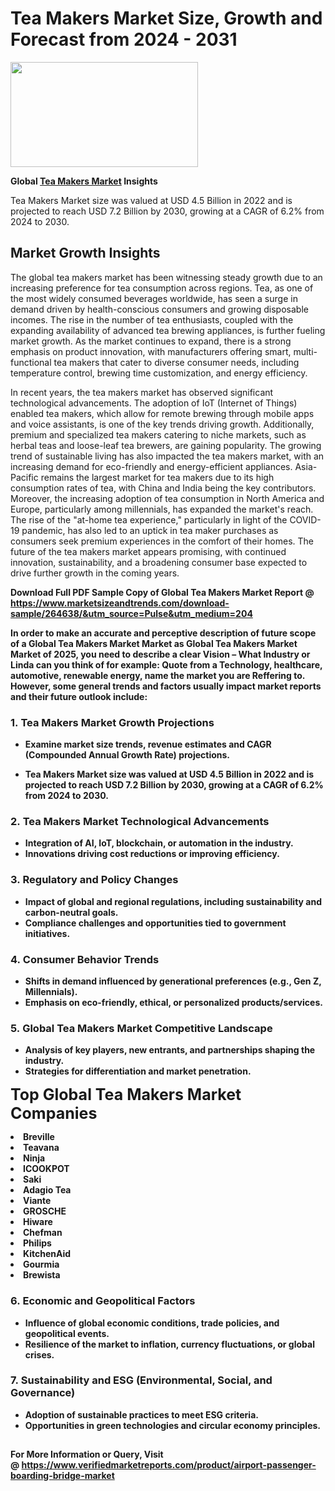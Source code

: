 <H1>Tea Makers Market Size, Growth and Forecast from 2024 - 2031</H1><img class="aligncenter size-medium wp-image-584254" src="https://thirdeyenews.in/wp-content/uploads/2024/09/Global-Market-Research-300x168.jpeg" alt="" width="300" height="168" /><p><strong>Global&nbsp;<a href="https://www.marketsizeandtrends.com/download-sample/264638/&amp;utm_source=Pulse&amp;utm_medium=204">Tea Makers Market</a> Insights</strong></p><p>Tea Makers Market size was valued at USD 4.5 Billion in 2022 and is projected to reach USD 7.2 Billion by 2030, growing at a CAGR of 6.2% from 2024 to 2030.</p><p><h2>Market Growth Insights</h2> <p>The global tea makers market has been witnessing steady growth due to an increasing preference for tea consumption across regions. Tea, as one of the most widely consumed beverages worldwide, has seen a surge in demand driven by health-conscious consumers and growing disposable incomes. The rise in the number of tea enthusiasts, coupled with the expanding availability of advanced tea brewing appliances, is further fueling market growth. As the market continues to expand, there is a strong emphasis on product innovation, with manufacturers offering smart, multi-functional tea makers that cater to diverse consumer needs, including temperature control, brewing time customization, and energy efficiency.</p> <p><strong></strong></p> <p>In recent years, the tea makers market has observed significant technological advancements. The adoption of IoT (Internet of Things) enabled tea makers, which allow for remote brewing through mobile apps and voice assistants, is one of the key trends driving growth. Additionally, premium and specialized tea makers catering to niche markets, such as herbal teas and loose-leaf tea brewers, are gaining popularity. The growing trend of sustainable living has also impacted the tea makers market, with an increasing demand for eco-friendly and energy-efficient appliances. Asia-Pacific remains the largest market for tea makers due to its high consumption rates of tea, with China and India being the key contributors. Moreover, the increasing adoption of tea consumption in North America and Europe, particularly among millennials, has expanded the market's reach. The rise of the "at-home tea experience," particularly in light of the COVID-19 pandemic, has also led to an uptick in tea maker purchases as consumers seek premium experiences in the comfort of their homes. The future of the tea makers market appears promising, with continued innovation, sustainability, and a broadening consumer base expected to drive further growth in the coming years.</p> <p><strong></p><p><span class=""><strong>Download Full PDF Sample Copy of Global Tea Makers Market Report</strong> @ <a href="https://www.marketsizeandtrends.com/download-sample/264638/&amp;utm_source=Pulse&amp;utm_medium=204" target="_blank">https://www.marketsizeandtrends.com/download-sample/264638/&amp;utm_source=Pulse&amp;utm_medium=204</a></span></p><p>In order to make an accurate and perceptive description of future scope of a Global&nbsp;Tea Makers Market Market as Global&nbsp;Tea Makers Market Market of 2025, you need to describe a clear Vision &ndash; What Industry or Linda can you think of for example: Quote from a Technology, healthcare, automotive, renewable energy, name the market you are Reffering to. However, some general trends and factors usually impact market reports and their future outlook include:</p><h3>1.&nbsp;<strong>Tea Makers Market Growth Projections</strong></h3><ul><li>Examine market size trends, revenue estimates and CAGR (Compounded Annual Growth Rate) projections.</li><li><p>Tea Makers Market size was valued at USD 4.5 Billion in 2022 and is projected to reach USD 7.2 Billion by 2030, growing at a CAGR of 6.2% from 2024 to 2030.</p></li></ul><h3>2.&nbsp;<strong>Tea Makers Market Technological Advancements</strong></h3><ul><li>Integration of AI, IoT, blockchain, or automation in the industry.</li><li>Innovations driving cost reductions or improving efficiency.</li></ul><h3>3.&nbsp;<strong>Regulatory and Policy Changes</strong></h3><ul><li>Impact of global and regional regulations, including sustainability and carbon-neutral goals.</li><li>Compliance challenges and opportunities tied to government initiatives.</li></ul><h3>4.&nbsp;<strong>Consumer Behavior Trends</strong></h3><ul><li>Shifts in demand influenced by generational preferences (e.g., Gen Z, Millennials).</li><li>Emphasis on eco-friendly, ethical, or personalized products/services.</li></ul><h3>5.&nbsp;<strong>Global Tea Makers Market Competitive Landscape</strong></h3><ul><li>Analysis of key players, new entrants, and partnerships shaping the industry.</li><li>Strategies for differentiation and market penetration.</li></ul><p data-pm-slice="1 1 []"><span style="color: inherit; font-family: inherit; font-size: 25px;">Top Global Tea Makers Market Companies</span></p><div class="" data-test-id=""><p><li>Breville</li><li> Teavana</li><li> Ninja</li><li> ICOOKPOT</li><li> Saki</li><li> Adagio Tea</li><li> Viante</li><li> GROSCHE</li><li> Hiware</li><li> Chefman</li><li> Philips</li><li> KitchenAid</li><li> Gourmia</li><li> Brewista</li></p></div><h3>6.&nbsp;<strong>Economic and Geopolitical Factors</strong></h3><ul><li>Influence of global economic conditions, trade policies, and geopolitical events.</li><li>Resilience of the market to inflation, currency fluctuations, or global crises.</li></ul><h3>7.&nbsp;<strong>Sustainability and ESG (Environmental, Social, and Governance)</strong></h3><ul><li>Adoption of sustainable practices to meet ESG criteria.</li><li>Opportunities in green technologies and circular economy principles.</li></ul><h2><strong style="font-size: 14px;">For More Information or Query, Visit @&nbsp;</strong><a style="background-color: #ffffff; font-size: 14px;" href="https://www.marketsizeandtrends.com/report/tea-makers-market/" target="_blank">https://www.verifiedmarketreports.com/product/airport-passenger-boarding-bridge-market</a></h2>
